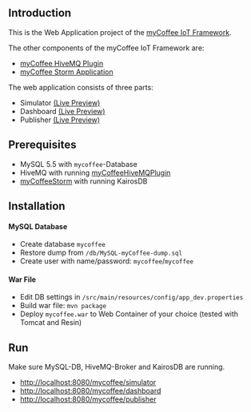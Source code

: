 ## Introduction

This is the Web Application project of the [myCoffee IoT Framework](http://www.wbss.ch/mycoffee/de/index.html).

The other components of the myCoffee IoT Framework are:
* [myCoffee HiveMQ Plugin](https://github.com/WBSS/myCoffeeHiveMQPlugin)
* [myCoffee Storm Application](https://github.com/WBSS/myCoffeeStorm)

The web application consists of three parts:
* Simulator [(Live Preview)](http://sandbox.itweet.ch:8080/mycoffee/simulator)
* Dashboard [(Live Preview)](http://sandbox.itweet.ch:8080/mycoffee/dashboard)
* Publisher [(Live Preview)](http://sandbox.itweet.ch:8080/mycoffee/publisher)

## Prerequisites

* MySQL 5.5 with `mycoffee`-Database
* HiveMQ with running [myCoffeeHiveMQPlugin](https://github.com/WBSS/myCoffeeHiveMQPlugin)
* [myCoffeeStorm](https://github.com/WBSS/myCoffeeStorm) with running KairosDB

## Installation

#### MySQL Database
* Create database `mycoffee`
* Restore dump from `/db/MySQL-myCoffee-dump.sql`
* Create user with name/password: `mycoffee`/`mycoffee`

#### War File
* Edit DB settings in `/src/main/resources/config/app_dev.properties`
* Build war file: `mvn package`
* Deploy `mycoffee.war` to Web Container of your choice (tested with Tomcat and Resin)

## Run

Make sure MySQL-DB, HiveMQ-Broker and KairosDB are running.
* [http://localhost:8080/mycoffee/simulator](http://localhost:8080/mycoffee/simulator)
* [http://localhost:8080/mycoffee/dashboard](http://localhost:8080/mycoffee/dashboard)
* [http://localhost:8080/mycoffee/publisher](http://localhost:8080/mycoffee/publisher)

